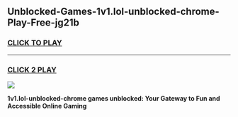 
## Unblocked-Games-1v1.lol-unblocked-chrome-Play-Free-jg21b
<h3>
<a href="https://premium76.site?title=1v1.lol-unblocked-chrome&ref=18A1">CLICK TO PLAY</a></h3>
<hr>

<h3>
<a href="https://premium76.site?title=1v1.lol-unblocked-chrome&ref=18A1">CLICK 2 PLAY</a>
  
</h3>

<a href="https://premium76.site?title=1v1.lol-unblocked-chrome&ref=18A1"><img src="https://clearcache.store/games.png"></a>


**1v1.lol-unblocked-chrome games unblocked: Your Gateway to Fun and Accessible Online Gaming**

